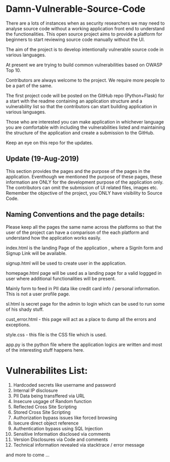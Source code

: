 # Damn-Vulnerable-Source-Code

There are a lots of instances when as security researchers we may need to analyse source code without a working application front end to understand the functionalities. This open source project aims to provide a platform for beginners to start reviewing source code manually without the UI.

The aim of the project is to develop intentionally vulnerable source code in various languages.

At present we are trying to build common vulnerabilities based on OWASP Top 10.

Contributors are always welcome to the project. We require more people to be a part of the same.

The first project code will be posted on the GitHub repo (Python+Flask) for a start with the readme containing an application structure and a vulnerability list so that the contributors can start building application in various languages.

Those who are interested you can make application in whichever language you are comfortable with including the vulnerabilities listed and maintaining the structure of the application and create a submission to the GitHub.

Keep an eye on this repo for the updates.


Update (19-Aug-2019)
---------------------

This section provides the pages and the purpose of the pages in the application. Eventhough we mentioned the purpose of these pages, these information are ONLY for the development purpose of the application only. The contributors can omit the submission of UI related files, images etc. Remember the objective of the project, you ONLY have visibility to Source Code. 

Naming Conventions and the page details: 
-----------------------------------------

Please keep all the pages the same name across the platforms so that the user of the project can have a comparison of the each platform and understand how the application works easily. 

index.html is the landing Page of the application , where a SignIn form and Signup Link will be available. 

signup.html will be used to create user in the application. 

homepage.html page will be used as a landing page for a valid loggged in user where additional functionalities will be present.

Mainly form to feed in PII data like credit card info / personal information. This is not a user profile page.

sl.html is secret page for the admin to login which can be used to run some of his shady stuff. 


cust_error.html - this page will act as a place to dump all the errors and exceptions.

style.css - this file is the CSS file which is used. 

app.py is the python file where the application logics are written and most of the interesting stuff happens here. 

# Vulnerabilites List: 

1. Hardcoded secrets like username and password
2. Internal IP disclosure
3. PII Data being transffered via URL
4. Insecure usgage of Random function
5. Reflected Cross Site Scripting
6. Stored Cross Site Scripting
7. Authorization bypass issues like forced browsing
8. Isecure direct object reference
9. Authentication bypass using SQL Injection
10. Sensitive Information disclosed via comments
11. Version Disclosures via Code and comments
12. Technical information revealed via stacktrace / error message

and more to come ...

